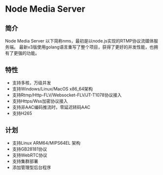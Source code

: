 # Node Media Server
## 简介
Node Media Server 以下简称nms，最初是以node.js实现的RTMP协议流媒体服务端。
最新v3版使用golang语言重写了整个项目，获得了更好的并发性能，也拥有了更强的功能。

## 特性
* 支持多核，万级并发
* 支持Windows/Linux/MacOS x86_64架构
* 支持Rtmp/Http-FLV/Websocket-FLV/JT-T1078协议接入
* 支持Https/Wss加密协议接入
* 支持非AAC编码推流时，零延迟转码AAC
* 支持H265

## 计划
* 支持Linux ARM64/MIPS64EL 架构
* 支持GB28181协议
* 支持WebRTC协议
* 支持集群部署
* 添加管理型后台程序
